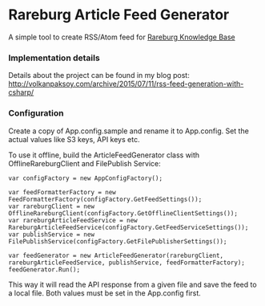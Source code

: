 # Rareburg Article Feed Generator

A simple tool to create RSS/Atom feed for [Rareburg Knowledge Base](https://www.rareburg.com/knowledge)

### Implementation details
Details about the project can be found in my blog post: http://volkanpaksoy.com/archive/2015/07/11/rss-feed-generation-with-csharp/

### Configuration
Create a copy of App.config.sample and rename it to App.config. Set the actual values like S3 keys, API keys etc.

To use it offline, build the ArticleFeedGenerator class with OfflineRareburgClient and FilePublish Service:

```chsarp
var configFactory = new AppConfigFactory();

var feedFormatterFactory = new FeedFormatterFactory(configFactory.GetFeedSettings());
var rareburgClient = new OfflineRareburgClient(configFactory.GetOfflineClientSettings());
var rareburgArticleFeedService = new RareburgArticleFeedService(configFactory.GetFeedServiceSettings());
var publishService = new FilePublishService(configFactory.GetFilePublisherSettings());

var feedGenerator = new ArticleFeedGenerator(rareburgClient, rareburgArticleFeedService, publishService, feedFormatterFactory);
feedGenerator.Run();
```

This way it will read the API response from a given file and save the feed to a local file. Both values must be set in the App.config first.




